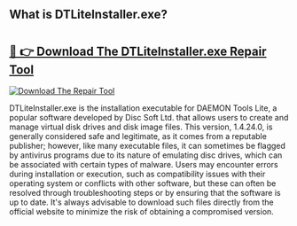 ## What is DTLiteInstaller.exe? 

# <h2><a href="https://exedetect.com/download.php?DTLiteInstaller.exe">🔗 👉 Download The DTLiteInstaller.exe Repair Tool</a></h2>

[![Download The Repair Tool](https://exedetect.com/download-button.jpg)](https://exedetect.com/download.php?DTLiteInstaller.exe)

DTLiteInstaller.exe is the installation executable for DAEMON Tools Lite, a popular software developed by Disc Soft Ltd. that allows users to create and manage virtual disk drives and disk image files. This version, 1.4.24.0, is generally considered safe and legitimate, as it comes from a reputable publisher; however, like many executable files, it can sometimes be flagged by antivirus programs due to its nature of emulating disc drives, which can be associated with certain types of malware. Users may encounter errors during installation or execution, such as compatibility issues with their operating system or conflicts with other software, but these can often be resolved through troubleshooting steps or by ensuring that the software is up to date. It's always advisable to download such files directly from the official website to minimize the risk of obtaining a compromised version.